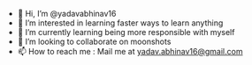 - 👋 Hi, I’m @yadavabhinav16
- 👀 I’m interested in learning faster ways to learn anything
- 🌱 I’m currently learning being more responsible with myself
- 💞️ I’m looking to collaborate on moonshots
- 📫 How to reach me : Mail me at yadav.abhinav16@gmail.com

<!---
yadavabhinav16/yadavabhinav16 is a ✨ special ✨ repository because its `README.md` (this file) appears on your GitHub profile.
You can click the Preview link to take a look at your changes.
--->
